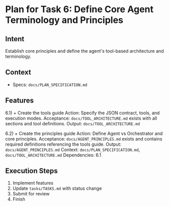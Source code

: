# Plan for Task 6: Define Core Agent Terminology and Principles

## Intent
Establish core principles and define the agent's tool-based architecture and terminology.

## Context
- Specs: `docs/PLAN_SPECIFICATION.md`

## Features
6.1) + Create the tools guide
   Action: Specify the JSON contract, tools, and execution modes.
   Acceptance: `docs/TOOL_ARCHITECTURE.md` exists with all sections and tool definitions.
   Output: `docs/TOOL_ARCHITECTURE.md`

6.2) + Create the principles guide
   Action: Define Agent vs Orchestrator and core principles.
   Acceptance: `docs/AGENT_PRINCIPLES.md` exists and contains required definitions referencing the tools guide.
   Output: `docs/AGENT_PRINCIPLES.md`
   Context: `docs/PLAN_SPECIFICATION.md`, `docs/TOOL_ARCHITECTURE.md`
   Dependencies: 6.1

## Execution Steps
1) Implement features
2) Update `tasks/TASKS.md` with status change
3) Submit for review
4) Finish
